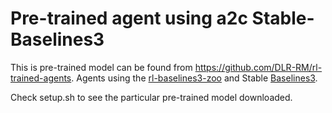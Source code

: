 # Pre-trained agent using a2c Stable-Baselines3

This is pre-trained model can be found from https://github.com/DLR-RM/rl-trained-agents. Agents using the [rl-baselines3-zoo](https://github.com/DLR-RM/rl-baselines3-zoo) and Stable [Baselines3](https://github.com/DLR-RM/stable-baselines3).


Check setup.sh to see the particular pre-trained model downloaded.
